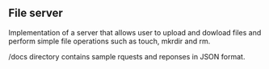 ## File server

Implementation of a server that allows user to upload and dowload files and perform simple file operations such as touch, mkrdir and rm. 

/docs directory contains sample rquests and reponses in JSON format.
